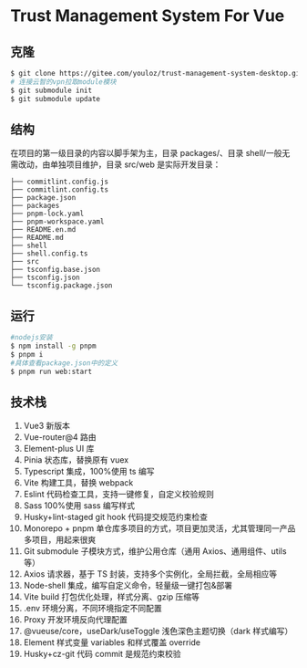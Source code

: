 # Trust Management System For Vue

## 克隆

```bash
$ git clone https://gitee.com/youloz/trust-management-system-desktop.git
# 连接云智的vpn拉取module模块
$ git submodule init
$ git submodule update
```

## 结构

在项目的第一级目录的内容以脚手架为主，目录 packages/、目录 shell/一般无需改动，由单独项目维护，目录 src/web 是实际开发目录：

```log
├── commitlint.config.js
├── commitlint.config.ts
├── package.json
├── packages
├── pnpm-lock.yaml
├── pnpm-workspace.yaml
├── README.en.md
├── README.md
├── shell
├── shell.config.ts
├── src
├── tsconfig.base.json
├── tsconfig.json
└── tsconfig.package.json
```

## 运行

```bash
#nodejs安装
$ npm install -g pnpm
$ pnpm i
#具体查看package.json中的定义
$ pnpm run web:start
```

## 技术栈

1. Vue3 新版本
2. Vue-router@4 路由
3. Element-plus UI 库
4. Pinia 状态库，替换原有 vuex
5. Typescript 集成，100%使用 ts 编写
6. Vite 构建工具，替换 webpack
7. Eslint 代码检查工具，支持一键修复，自定义校验规则
8. Sass 100%使用 sass 编写样式
9. Husky+lint-staged git hook 代码提交规范约束检查
10. Monorepo + pnpm 单仓库多项目的方式，项目更加灵活，尤其管理同一产品多项目，用起来很爽
11. Git submodule 子模块方式，维护公用仓库（通用 Axios、通用组件、utils 等）
12. Axios 请求器，基于 TS 封装，支持多个实例化，全局拦截，全局相应等
13. Node-shell 集成，编写自定义命令，轻量级一键打包&部署
14. Vite build 打包优化处理，样式分离、gzip 压缩等
15. .env 环境分离，不同环境指定不同配置
16. Proxy 开发环境反向代理配置
17. @vueuse/core，useDark/useToggle 浅色深色主题切换（dark 样式编写）
18. Element 样式变量 variables 和样式覆盖 override
19. Husky+cz-git 代码 commit 是规范约束校验
